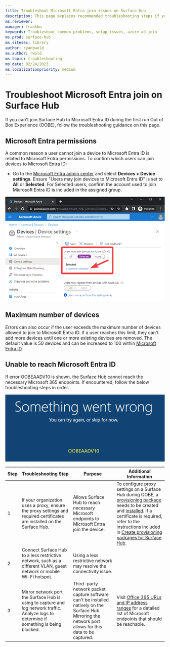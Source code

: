 ```yaml
---
title: Troubleshoot Microsoft Entra join issues on Surface Hub
description: This page explains recommended troubleshooting steps if you're unable to Microsoft Entra join a Surface Hub during the out of box experience.
ms.reviewer: 
manager: frankbu
keywords: Troubleshoot common problems, setup issues, azure ad join
ms.prod: surface-hub
ms.sitesec: library
author: ryanbwold 
ms.author: rwold
ms.topic: troubleshooting
ms.date: 02/24/2023
ms.localizationpriority: medium
---
```


# Troubleshoot Microsoft Entra join on Surface Hub

If you can't join Surface Hub to Microsoft Entra ID during the first run Out of Box Experience (OOBE), follow the troubleshooting guidance on this page.

<a name='azure-ad-permissions'></a>

## Microsoft Entra permissions

A common reason a user cannot join a device to Microsoft Entra ID is related to Microsoft Entra permissions. To confirm which users can join devices to Microsoft Entra ID:

- Go to the [Microsoft Entra admin center](https://portal.azure.com/#view/Microsoft_AAD_IAM/ActiveDirectoryMenuBlade/%7E/Overview) and select **Devices > Device settings**. Ensure "Users may join devices to Microsoft Entra ID" is set to **All** or **Selected**. For Selected users, confirm the account used to join Microsoft Entra ID is included in the assigned group.

![Showing Azure device settings page where users can be scoped to join devices to Microsoft Entra ID](images/troubleshoot-azure-ad-join-1.png)

## Maximum number of devices

Errors can also occur if the user exceeds the maximum number of devices allowed to join to Microsoft Entra ID. If a user reaches this limit, they can't add more devices until one or more existing devices are removed. The default value is 50 devices and can be increased to 100 within [Microsoft Entra ID](/azure/active-directory/devices/device-management-azure-portal#configure-device-settings).

<a name='unable-to-reach-azure-ad'></a>

## Unable to reach Microsoft Entra ID

If error OOBEAADV10 is shown, the Surface Hub cannot reach the necessary Microsoft 365 endpoints. If encountered, follow the below troubleshooting steps in order.

![Image showing an error of "something went wrong" with error code OOBEAADV10](images/troubleshoot-azure-ad-join-2.png)

| **Step** | **Troubleshooting Step**                                                                                                                  | **Purpose**                                                                                                                                                  | **Additional Information**                                                                                                                                                                                                                                                                                                                                                                                                                                                                                                                                                                                              |
| -------- | ----------------------------------------------------------------------------------------------------------------------------------------- | ------------------------------------------------------------------------------------------------------------------------------------------------------------ | ----------------------------------------------------------------------------------------------------------------------------------------------------------------------------------------------------------------------------------------------------------------------------------------------------------------------------------------------------------------------------------------------------------------------------------------------------------------------------------------------------------------------------------------------------------------------------------------------------------------------- |
| 1        | If your organization uses a proxy, ensure the proxy settings and required certificates are installed on the Surface Hub.          | Allows Surface Hub to reach necessary Microsoft endpoints to Microsoft Entra join the device.                                                                       | To configure proxy settings on a Surface Hub during OOBE, a [provisioning package](/surface-hub/provisioning-packages-for-surface-hub) needs to be created and [installed](/surface-hub/provisioning-packages-for-surface-hub#apply-a-provisioning-package-to-surface-hub). If a certificate is required, refer to the instructions included in [Create provisioning packages for Surface Hub](/surface-hub/provisioning-packages-for-surface-hub#add-a-certificate-to-your-package). |
| 2        | Connect Surface Hub to a less restrictive network, such as a different VLAN, guest network or mobile Wi-Fi hotspot.                       | Using a less restrictive network may resolve the connectivity issue.                                                                               |                                                                                                                                                                                                                                                                                                                                                                                                                                                                                    |
| 3        | Mirror network port the Surface Hub is using to capture and log network traffic. Analyze logs to determine if something is being blocked. | Third-party network packet capture software can't be installed natively on the Surface Hub. Mirroring the network port allows for this data to be captured. | Visit [Office 365 URLs and IP address ranges](/microsoft-365/enterprise/urls-and-ip-address-ranges) for a detailed list of Microsoft endpoints that should be reachable.                                                                                                                                                                                                                                                                                                                                                                                           |
